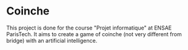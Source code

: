 # Coinche
This project is done for the course "Projet informatique" at ENSAE ParisTech. It aims to create a game of coinche (not very different from bridge) with an artificial intelligence.
